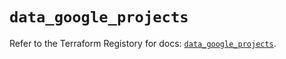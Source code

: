 # `data_google_projects`

Refer to the Terraform Registory for docs: [`data_google_projects`](https://registry.terraform.io/providers/hashicorp/google/5.11.0/docs/data-sources/projects).
